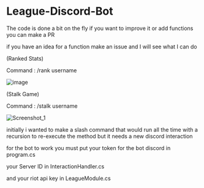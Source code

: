 # League-Discord-Bot

The code is done a bit on the fly if you want to improve it or add functions you can make a PR

if you have an idea for a function make an issue and I will see what I can do

(Ranked Stats)

 Command : /rank username

![image](https://user-images.githubusercontent.com/12450341/191114426-d8630038-b271-49e6-b210-a3d959161f07.png)

(Stalk Game)

 Command : /stalk username

![Screenshot_1](https://user-images.githubusercontent.com/12450341/214114945-eb72810d-cfc6-43c4-966e-feee7b99d9c0.png)

initially i wanted to make a slash command that would run all the time with a recursion to re-execute the method but it needs a new discord interaction 

for the bot to work you must put your token for the bot discord in program.cs 

your Server ID in InteractionHandler.cs

and your riot api key in LeagueModule.cs
